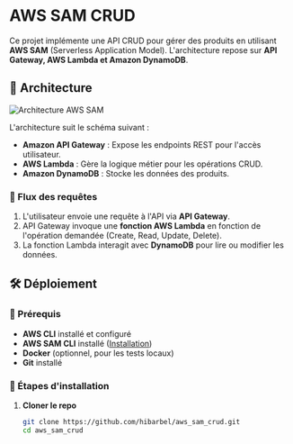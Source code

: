 # AWS SAM CRUD

Ce projet implémente une API CRUD pour gérer des produits en utilisant **AWS SAM** (Serverless Application Model). L'architecture repose sur **API Gateway, AWS Lambda et Amazon DynamoDB**.

## 📌 Architecture
![Architecture AWS SAM](docs/schema.png)

L'architecture suit le schéma suivant :
- **Amazon API Gateway** : Expose les endpoints REST pour l'accès utilisateur.
- **AWS Lambda** : Gère la logique métier pour les opérations CRUD.
- **Amazon DynamoDB** : Stocke les données des produits.

### 🔗 Flux des requêtes
1. L'utilisateur envoie une requête à l'API via **API Gateway**.
2. API Gateway invoque une **fonction AWS Lambda** en fonction de l'opération demandée (Create, Read, Update, Delete).
3. La fonction Lambda interagit avec **DynamoDB** pour lire ou modifier les données.

## 🛠️ Déploiement

### 🔧 Prérequis
- **AWS CLI** installé et configuré
- **AWS SAM CLI** installé ([Installation](https://docs.aws.amazon.com/serverless-application-model/latest/developerguide/install-sam-cli.html))
- **Docker** (optionnel, pour les tests locaux)
- **Git** installé

### 🚀 Étapes d'installation

1. **Cloner le repo**
   ```bash
   git clone https://github.com/hibarbel/aws_sam_crud.git
   cd aws_sam_crud
